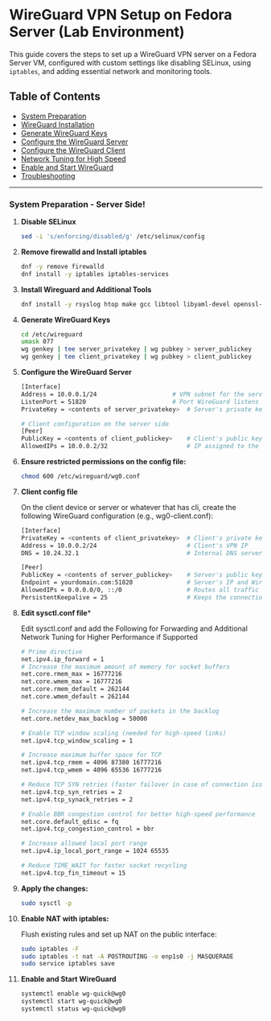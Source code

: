 # WireGuard VPN Setup on Fedora Server (Lab Environment)

This guide covers the steps to set up a WireGuard VPN server on a Fedora Server VM, configured with custom settings like disabling SELinux, using `iptables`, and adding essential network and monitoring tools.

## Table of Contents
- [System Preparation](#system-preparation)
- [WireGuard Installation](#wireguard-installation)
- [Generate WireGuard Keys](#generate-wireguard-keys)
- [Configure the WireGuard Server](#configure-the-wireguard-server)
- [Configure the WireGuard Client](#configure-the-wireguard-client)
- [Network Tuning for High Speed](#network-tuning-for-high-speed)
- [Enable and Start WireGuard](#enable-and-start-wireguard)
- [Troubleshooting](#troubleshooting)

---

### System Preparation - Server Side!

1. **Disable SELinux**
   ```bash
   sed -i 's/enforcing/disabled/g' /etc/selinux/config

2. **Remove firewalld and Install iptables**
    ```bash
   dnf -y remove firewalld
   dnf install -y iptables iptables-services

3. **Install Wireguard and Additional Tools**
    ```bash
    dnf install -y rsyslog htop make gcc libtool libyaml-devel openssl-devel wget mlocate tcpdump ethtool psmisc vim net-tools bind-utils nmap tar telnet wireguard-tools

4. **Generate WireGuard Keys**
   ```bash
   cd /etc/wireguard
   umask 077
   wg genkey | tee server_privatekey | wg pubkey > server_publickey
   wg genkey | tee client_privatekey | wg pubkey > client_publickey

5. **Configure the WireGuard Server**
   ```bash
   [Interface]
   Address = 10.0.0.1/24                     # VPN subnet for the server
   ListenPort = 51820                        # Port WireGuard listens on
   PrivateKey = <contents of server_privatekey>  # Server's private key

   # Client configuration on the server side
   [Peer]
   PublicKey = <contents of client_publickey>    # Client's public key
   AllowedIPs = 10.0.0.2/32                      # IP assigned to the client
   
6. **Ensure restricted permissions on the config file:**
   ```bash
   chmod 600 /etc/wireguard/wg0.conf

7. **Client config file**
   
   On the client device or server or whatever that has cli, create the following WireGuard configuration (e.g., wg0-client.conf):
   ```bash
   [Interface]
   PrivateKey = <contents of client_privatekey>  # Client's private key
   Address = 10.0.0.2/24                         # Client's VPN IP
   DNS = 10.24.32.1                              # Internal DNS server

   [Peer]
   PublicKey = <contents of server_publickey>    # Server's public key
   Endpoint = yourdomain.com:51820               # Server's IP and WireGuard port
   AllowedIPs = 0.0.0.0/0, ::/0                  # Routes all traffic through VPN
   PersistentKeepalive = 25                      # Keeps the connection alive (useful for mobile)

8. **Edit sysctl.conf file***
   
   Edit sysctl.conf and add the Following for Forwarding and Additional Network Tuning for Higher Performance if Supported
   ```bash
   # Prime directive
   net.ipv4.ip_forward = 1
   # Increase the maximum amount of memory for socket buffers
   net.core.rmem_max = 16777216
   net.core.wmem_max = 16777216
   net.core.rmem_default = 262144
   net.core.wmem_default = 262144

   # Increase the maximum number of packets in the backlog
   net.core.netdev_max_backlog = 50000

   # Enable TCP window scaling (needed for high-speed links)
   net.ipv4.tcp_window_scaling = 1

   # Increase maximum buffer space for TCP
   net.ipv4.tcp_rmem = 4096 87380 16777216
   net.ipv4.tcp_wmem = 4096 65536 16777216

   # Reduce TCP SYN retries (faster failover in case of connection issues)
   net.ipv4.tcp_syn_retries = 2
   net.ipv4.tcp_synack_retries = 2

   # Enable BBR congestion control for better high-speed performance
   net.core.default_qdisc = fq
   net.ipv4.tcp_congestion_control = bbr

   # Increase allowed local port range
   net.ipv4.ip_local_port_range = 1024 65535

   # Reduce TIME_WAIT for faster socket recycling
   net.ipv4.tcp_fin_timeout = 15

9. **Apply the changes:**
   ```bash
   sudo sysctl -p

10. **Enable NAT with iptables:**
   
    Flush existing rules and set up NAT on the public interface:
    ```bash
    sudo iptables -F
    sudo iptables -t nat -A POSTROUTING -o enp1s0 -j MASQUERADE
    sudo service iptables save

13. **Enable and Start WireGuard**
    ```bash
    systemctl enable wg-quick@wg0
    systemctl start wg-quick@wg0
    systemctl status wg-quick@wg0
